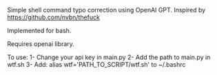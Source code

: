 Simple shell command typo correction using OpenAI GPT. Inspired by https://github.com/nvbn/thefuck

Implemented for bash.

Requires openai library.

To use:
1- Change your api key in main.py
2- Add the path to main.py in wtf.sh
3- Add: alias wtf='PATH_TO_SCRIPT/wtf.sh' to ~/.bashrc  
